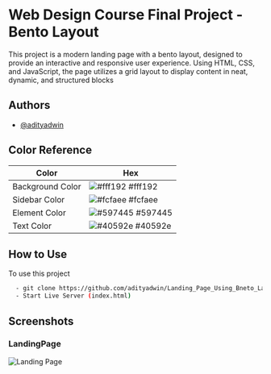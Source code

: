 
# Web Design Course Final Project - Bento Layout

This project is a modern landing page with a bento layout, designed to provide an interactive and responsive user experience. Using HTML, CSS, and JavaScript, the page utilizes a grid layout to display content in neat, dynamic, and structured blocks
## Authors

- [@adityadwin](https://www.github.com/adityadwin)

## Color Reference

| Color             | Hex                                                                |
| ----------------- | ------------------------------------------------------------------ |
| Background Color | ![#fff192](https://via.placeholder.com/10/fff192?text=+) #fff192 |
| Sidebar Color | ![#fcfaee](https://via.placeholder.com/10/fcfaee?text=+) #fcfaee |
| Element Color | ![#597445](https://via.placeholder.com/10/597445?text=+) #597445 |
| Text Color | ![#40592e](https://via.placeholder.com/10/40592e?text=+) #40592e |

## How to Use

To use this project

```bash
  - git clone https://github.com/adityadwin/Landing_Page_Using_Bneto_Layout.git
  - Start Live Server (index.html)
```


## Screenshots
### LandingPage
![Landing Page](https://github.com/user-attachments/assets/769cb195-5acb-4a77-a458-730f4fa2741c)
